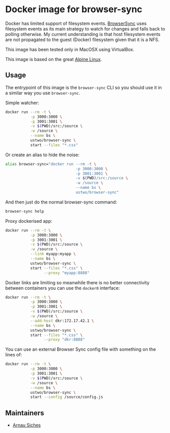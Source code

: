 # Docker image for browser-sync

Docker has limited support of filesystem events.  [BrowserSync](http://www.browsersync.io/)
uses filesystem events as its main strategy to watch for changes and falls back
to polling otherwise.  My current understanding is that host filesystem events
are not propagated to the guest (Docker) filesystem given that it is a NFS.

This image has been tested only in MacOSX using VirtualBox.

This image is based on the great [Alpine Linux](http://alpinelinux.org/).


## Usage

The entrypoint of this image is the `browser-sync` CLI so you should use it in
a similar way you use `browser-sync`.

Simple watcher:

```sh
docker run --rm -t \
           -p 3000:3000 \
           -p 3001:3001 \
           -v $(PWD)/src:/source \
           -w /source \
           --name bs \
           ustwo/browser-sync \
           start --files "*.css"
```

Or create an alias to hide the noise:

```sh
alias browser-sync="docker run --rm -t \
                               -p 3000:3000 \
                               -p 3001:3001 \
                               -v $(PWD)/src:/source \
                               -w /source \
                               --name bs \
                               ustwo/browser-sync"
```

And then just do the normal browser-sync command:

```sh
browser-sync help
```


Proxy dockerised app:

```sh
docker run --rm -t \
           -p 3000:3000 \
           -p 3001:3001 \
           -v $(PWD)/src:/source \
           -w /source \
           --link myapp:myapp \
           --name bs \
           ustwo/browser-sync \
           start --files "*.css" \
                 --proxy "myapp:8888"
```

Docker links are limiting so meanwhile there is no better connectivity between
containers you can use the `docker0` interface:

```sh
docker run --rm -t \
           -p 3000:3000 \
           -p 3001:3001 \
           -v $(PWD)/src:/source \
           -w /source \
           --add-host dkr:172.17.42.1 \
           --name bs \
           ustwo/browser-sync \
           start --files "*.css" \
                 --proxy "dkr:8888"
```

You can use an external Browser Sync config file with something on the lines of:

```sh
docker run --rm -t \
           -p 3000:3000 \
           -p 3001:3001 \
           -v $(PWD)/src:/source \
           -w /source \
           --name bs \
           ustwo/browser-sync \
           start --config /source/config.js
```


## Maintainers

* [Arnau Siches](mailto:arnau@ustwo.com)
